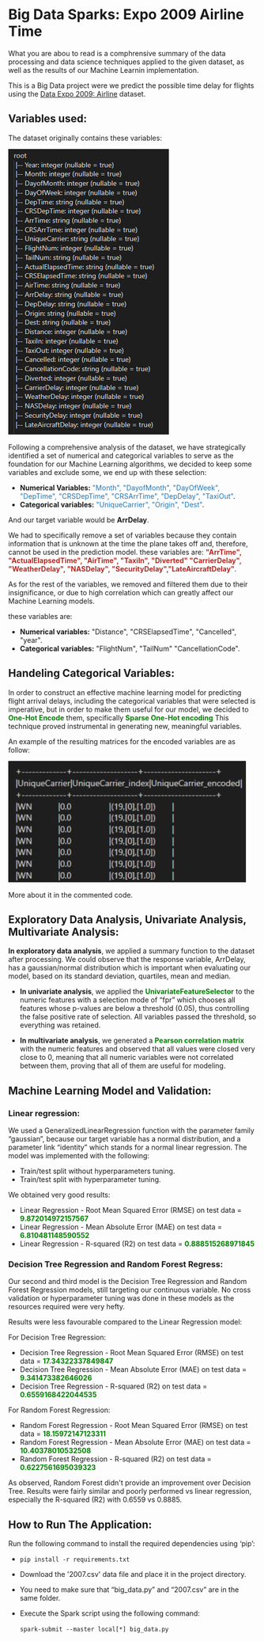 # Big Data Sparks: Expo 2009 Airline Time

What you are abou to read is a comphrensive summary of the data processing and data science techniques applied to the given dataset, as well as the results of our Machine Learnin implementation.

This is a Big Data project were we predict the possible time delay for flights using the [Data Expo 2009: Airline](https://dataverse.harvard.edu/dataset.xhtml?persistentId=doi:10.7910/DVN/HG7NV7) dataset.
## Variables used:
The dataset originally contains these variables:

![Alt Text](variables.png)

Following a comprehensive analysis of the dataset, we have strategically identified a set of numerical and categorical variables to serve as the foundation for our Machine Learning algorithms, we decided to keep some variables and exclude some, we end up with these selection:

* __Numerical Variables:__ <span style="color: #2276b3;">"Month", "DayofMonth", "DayOfWeek", "DepTime", "CRSDepTime", "CRSArrTime", "DepDelay", "TaxiOut"</span>.
* __Categorical variables:__  <span style="color: #2276b3;">"UniqueCarrier", "Origin", "Dest"</span>.

And our target variable would be __ArrDelay__.

We had to specifically remove a set of variables because they contain information that is unknown at the time the plane takes off and, therefore, cannot be used in the prediction model. 
these variables are: <span style="color: #b32922;">__"ArrTime", "ActualElapsedTime", "AirTime", "TaxiIn", "Diverted" "CarrierDelay", "WeatherDelay", "NASDelay", "SecurityDelay","LateAircraftDelay"__</span>.

As for the rest of the variables, we removed and filtered them due to their insignificance, or due to high correlation which can greatly affect our Machine Learning models.

these variables are:

* __Numerical variables:__ "Distance", "CRSElapsedTime", "Cancelled", "year".
* __Categorical variables:__ "FlightNum", "TailNum" "CancellationCode".


## Handeling Categorical Variables:

In order to construct an effective machine learning model for predicting flight arrival delays, including the
categorical variables that were selected is imperative, but in order to make them useful for our model, we
decided to <span style="color: green;">__One-Hot Encode__</span> them, specifically <span style="color: green;">__Sparse One-Hot encoding__</span> This technique proved
instrumental in generating new, meaningful variables. 

An example of the resulting matrices for the encoded variables are as follow:

![Alt Text](OneHotEncoder.png)

More about it in the commented code.

## Exploratory Data Analysis, Univariate Analysis, Multivariate Analysis:

__In exploratory data analysis__, we applied a summary function to the dataset after processing. We could
observe that the response variable, ArrDelay, has a gaussian/normal distribution which is important when
evaluating our model, based on its standard deviation, quartiles, mean and median.
* __In univariate analysis__, we applied the <span style="color: green;">__UnivariateFeatureSelector__</span> to the numeric features with a
selection mode of “fpr” which chooses all features whose p-values are below a threshold (0.05),
thus controlling the false positive rate of selection. All variables passed the threshold, so
everything was retained.

* __In multivariate analysis__, we generated a <span style="color: green;">__Pearson correlation matrix__</span> with the numeric features
and observed that all values were closed very close to 0, meaning that all numeric variables were
not correlated between them, proving that all of them are useful for modeling.

## Machine Learning Model and Validation:
### Linear regression:
We used a GeneralizedLinearRegression function with the parameter family “gaussian”, because
our target variable has a normal distribution, and a parameter link “identity” which stands for a normal
linear regression. The model was implemented with the following: 

* Train/test split without hyperparameters tuning. 
* Train/test split with hyperparameter tuning. 

We obtained very good results:
* Linear Regression - Root Mean Squared Error (RMSE) on test data = <span style="color: green;">__9.872014972157567__</span>
* Linear Regression - Mean Absolute Error (MAE) on test data = <span style="color: green;">__6.810481148590552__</span>
* Linear Regression - R-squared (R2) on test data = <span style="color: green;">__0.888515268971845__</span>

### Decision Tree Regression and Random Forest Regress:

Our second and third model is the Decision Tree Regression and Random Forest Regression models, still
targeting our continuous variable. No cross validation or hyperparameter tuning was done in these models
as the resources required were very hefty.

Results were less favourable compared to the Linear Regression model:

For Decision Tree Regression:

* Decision Tree Regression - Root Mean Squared Error (RMSE) on test data = <span style="color: green;">__17.34322337849847__</span>
* Decision Tree Regression - Mean Absolute Error (MAE) on test data = <span style="color: green;">__9.341473382646026__</span>
* Decision Tree Regression - R-squared (R2) on test data = <span style="color: green;">__0.6559168422044535__</span>

For Random Forest Regression:

* Random Forest Regression - Root Mean Squared Error (RMSE) on test data = <span style="color: green;">__18.15972147123311__</span>
* Random Forest Regression - Mean Absolute Error (MAE) on test data = <span style="color: green;">__10.40378010532508__</span>
* Random Forest Regression - R-squared (R2) on test data = <span style="color: green;">__0.6227561695039323__</span>

As observed, Random Forest didn't provide an improvement over Decision Tree. Results were fairly
similar and poorly performed vs linear regression, especially the R-squared (R2) with 0.6559 vs 0.8885.

## How to Run The Application:
Run the following command to install the required dependencies using ‘pip’:

* `pip install -r requirements.txt`
  
* Download the '2007.csv' data file and place it in the project directory.
  
* You need to make sure that “big_data.py” and “2007.csv” are in the same folder.
  
* Execute the Spark script using the following command:
    
    `spark-submit --master local[*] big_data.py`
